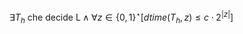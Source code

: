 
$\exists T_{h}\text{ che decide L}\land\forall z\in\{0,1\}^\star[dtime(T_h,z)\leq  c\cdot2^{|z|}]$  